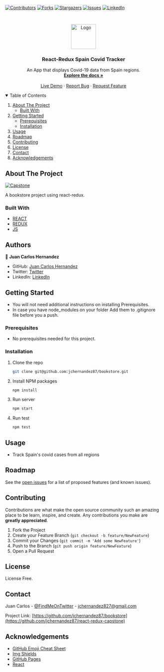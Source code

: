[![Contributors][contributors-shield]][contributors-url]
[![Forks][forks-shield]][forks-url]
[![Stargazers][stars-shield]][stars-url]
[![Issues][issues-shield]][issues-url]
[![LinkedIn][linkedin-shield]][linkedin-url]



<br />
<p align="center">
  <a href="https://github.com/jchernandez87/react-redux-capstone">
    <img src="https://user-images.githubusercontent.com/44485810/121365647-71b70400-c8fe-11eb-8ca7-b8295f16c12a.png" alt="Logo" width="80" height="80">
  </a>

  <h3 align="center">React-Redux Spain Covid Tracker</h3>

  <p align="center">
    An App that displays Covid-19 data from Spain regions.
    <br />
    <a href="https://github.com/jchernandez87/react-redux-capstone"><strong>Explore the docs »</strong></a>
    <br />
    <br />
    <a href="https://sharp-edison-3d13a2.netlify.app/">Live Demo</a>
    ·
    <a href="https://github.com/jchernandez87/react-redux-capstone"/issues">Report Bug</a>
    ·
    <a href="https://github.com/jchernandez87/react-redux-capstone"/issues">Request Feature</a>
  </p>
</p>


<details open="open">
  <summary>Table of Contents</summary>
  <ol>
    <li>
      <a href="#about-the-project">About The Project</a>
      <ul>
        <li><a href="#built-with">Built With</a></li>
      </ul>
    </li>
    <li>
      <a href="#getting-started">Getting Started</a>
      <ul>
        <li><a href="#prerequisites">Prerequisites</a></li>
        <li><a href="#installation">Installation</a></li>
      </ul>
    </li>
    <li><a href="#usage">Usage</a></li>
    <li><a href="#roadmap">Roadmap</a></li>
    <li><a href="#contributing">Contributing</a></li>
    <li><a href="#license">License</a></li>
    <li><a href="#contact">Contact</a></li>
    <li><a href="#acknowledgements">Acknowledgements</a></li>
  </ol>
</details>


## About The Project

[![Capstone][product-screenshot]](https://sharp-edison-3d13a2.netlify.app/)

A bookstore project using react-redux.
### Built With

* [REACT](https://reactjs.org/)   
* [REDUX](https://redux.js.org/)                          
* [JS](https://www.javascript.com/)

## Authors

👤 **Juan Carlos Hernandez**

- GitHub: [Juan Carlos Hernandez](https://github.com/jchernandez87)
- Twitter: [Twitter](https://twitter.com/Juancar70771241)
- LinkedIn: [LinkedIn](https://www.linkedin.com/in/juan-carlos-hernandez-200a05175)

                                   
## Getting Started

* You will not need additional instructions on installing Prerequisites.
* In case you have node_modules on your folder Add them to .gitignore file before you a push.

### Prerequisites

* No prerequisites needed for this project.

### Installation
1. Clone the repo
   ```sh
   git clone git@github.com:jchernandez87/bookstore.git
   ```
2. Install NPM packages
   ```sh
   npm install
   ```
3. Run server
   ```sh
   npm start
   ```
4. Run test
   ```sh
   npm test
   ```
                                   
## Usage

* Track Spain's covid cases from all regions


## Roadmap

See the [open issues](https://github.com/jchernandez87/react-redux-capstone/issues) for a list of proposed features (and known issues).


## Contributing

Contributions are what make the open source community such an amazing place to be learn, inspire, and create. Any contributions you make are **greatly appreciated**.

1. Fork the Project
2. Create your Feature Branch (`git checkout -b feature/NewFeature`)
3. Commit your Changes (`git commit -m 'Add some NewFeature'`)
4. Push to the Branch (`git push origin feature/NewFeature`)
5. Open a Pull Request

## License
                                   
License Free.

## Contact

Juan Carlos - [@FindMeOnTwitter](https://twitter.com/Juancar70771241) - jchernandez827@gmail.com

Project Link: [https://github.com/jchernandez87/bookstore](https://github.com/jchernandez87/react-redux-capstone)


## Acknowledgements
* [GitHub Emoji Cheat Sheet](https://www.webpagefx.com/tools/emoji-cheat-sheet)
* [Img Shields](https://shields.io)
* [GitHub Pages](https://pages.github.com)
* [React](https://reactjs.org/)


[contributors-shield]: https://img.shields.io/github/contributors/jchernandez87/react-redux-capstone?style=for-the-badge
[contributors-url]: https://github.com/jchernandez87/react-redux-capstone/graphs/contributors
[forks-shield]: https://img.shields.io/github/forks/jchernandez87/react-redux-capstone?style=for-the-badge
[forks-url]: https://github.com/jchernandez87/react-redux-capstone/network/members
[stars-shield]: https://img.shields.io/github/stars/jchernandez87/react-redux-capstone?style=for-the-badge
[stars-url]: https://github.com/jchernandez87/react-redux-capstone/stargazers
[issues-shield]: https://img.shields.io/github/issues/jchernandez87/react-redux-capstone?style=for-the-badge
[issues-url]: https://github.com/jchernandez87/react-redux-capstone/issues
[linkedin-shield]: https://img.shields.io/badge/-LinkedIn-black.svg?style=for-the-badge&logo=linkedin&colorB=555
[linkedin-url]: https://www.linkedin.com/in/juan-carlos-hernandez-200a05175
[product-screenshot]: https://user-images.githubusercontent.com/44485810/132767458-212c3352-9dba-46ff-a347-a87ab2153bc5.png

